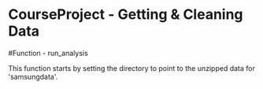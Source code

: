 CourseProject - Getting & Cleaning Data
=============

#Function - run_analysis

This function starts by setting the directory to point to the unzipped data for 'samsungdata'.
